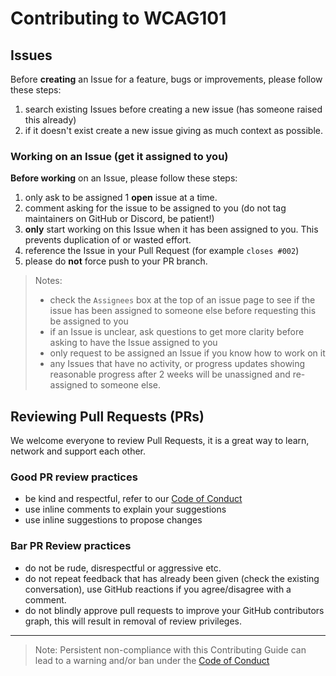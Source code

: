 # Contributing to WCAG101

## Issues
Before **creating** an Issue for a feature, bugs or improvements, please follow these steps:

1. search existing Issues before creating a new issue (has someone raised this already)
2. if it doesn't exist create a new issue giving as much context as possible.


### Working on an Issue (get it assigned to you)

**Before working** on an Issue, please follow these steps:

1. only ask to be assigned 1 **open** issue at a time.
2. comment asking for the issue to be assigned to you (do not tag maintainers on GitHub or Discord, be patient!)
3. **only** start working on this Issue when it has been assigned to you. This prevents duplication of or wasted effort. 
4. reference the Issue in your Pull Request (for example `closes #002`)
5. please do **not** force push to your PR branch.

> Notes:
>
> - check the `Assignees` box at the top of an issue page to see if the issue has been assigned to someone else before requesting this be assigned to you
> - if an Issue is unclear, ask questions to get more clarity before asking to have the Issue assigned to you
> - only request to be assigned an Issue if you know how to work on it
> - any Issues that have no activity, or progress updates showing reasonable progress after 2 weeks will be unassigned and re-assigned to someone else.

## Reviewing Pull Requests (PRs)

We welcome everyone to review Pull Requests, it is a great way to learn, network and support each other.

### Good PR review practices

- be kind and respectful, refer to our [Code of Conduct](CODE_OF_CONDUCT.md)
- use inline comments to explain your suggestions
- use inline suggestions to propose changes

### Bar PR Review practices

- do not be rude, disrespectful or aggressive etc.
- do not repeat feedback that has already been given (check the existing conversation), use GitHub reactions if you agree/disagree with a comment.
- do not blindly approve pull requests to improve your GitHub contributors graph, this will result in removal of review privileges.

---

> Note: Persistent non-compliance with this Contributing Guide can lead to a warning and/or ban under the [Code of Conduct](CODE_OF_CONDUCT.md)
